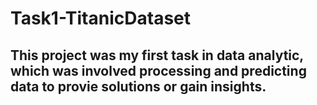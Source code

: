 # Task1-TitanicDataset
## This project was my first task in data analytic, which was involved processing and predicting data to provie solutions or gain insights.
